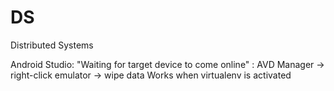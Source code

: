 # DS
Distributed Systems

Android Studio:
	"Waiting for target device to come online" : AVD Manager -> right-click emulator -> wipe 		data
	Works when virtualenv is activated
